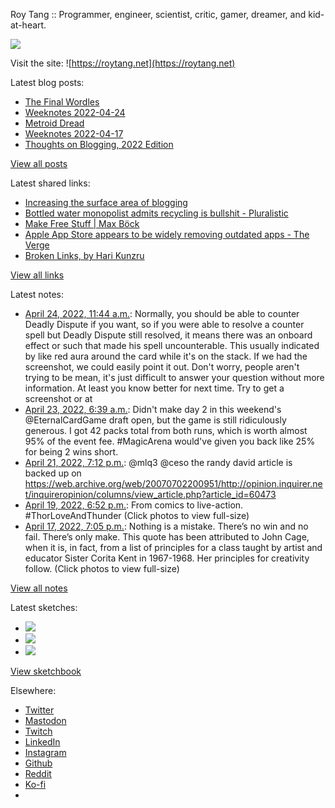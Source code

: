Roy Tang :: Programmer, engineer, scientist, critic, gamer, dreamer, and kid-at-heart.

![](https://roytang.net/static/img/profile.jpg)

Visit the site: ![https://roytang.net](https://roytang.net)

Latest blog posts:

- [The Final Wordles](https://roytang.net/2022/04/final-wordles/)
- [Weeknotes 2022-04-24](https://roytang.net/2022/04/weeknotes-04-24/)
- [Metroid Dread](https://roytang.net/2022/04/metroid-dread/)
- [Weeknotes 2022-04-17](https://roytang.net/2022/04/weeknotes-04-17/)
- [Thoughts on Blogging, 2022 Edition](https://roytang.net/2022/04/thoughts-on-blogging-2022-edition/)

[View all posts](https://roytang.net/blog)

Latest shared links:

- [Increasing the surface area of blogging](https://roytang.net/2022/04/a0c72351ac4ea82a2804d7f9d3222f4c/)
- [Bottled water monopolist admits recycling is bullshit - Pluralistic](https://roytang.net/2022/04/06e03b43edd0a0fac33eb5febd0d158d/)
- [Make Free Stuff | Max Böck](https://roytang.net/2022/04/8b266aa44750a361cc45d75c1b8e4747/)
- [Apple App Store appears to be widely removing outdated apps - The Verge](https://roytang.net/2022/04/41655510fafa039226423a7cb2cfbf2f/)
- [Broken Links, by Hari Kunzru](https://roytang.net/2022/04/6b6b29002ca90e209a3e275900337aa9/)

[View all links](https://roytang.net/links)

Latest notes:

- [April 24, 2022, 11:44 a.m.](https://roytang.net/2022/04/i5ykji4/): Normally, you should be able to counter Deadly Dispute if you want, so if you were able to resolve a counter spell but Deadly Dispute still resolved, it means there was an onboard effect or such that made his spell uncounterable. This usually indicated by like red aura around the card while it&#x27;s on the stack. If we had the screenshot, we could easily point it out. Don&#x27;t worry, people aren&#x27;t trying to be mean, it&#x27;s just difficult to answer your question without more information. At least you know better for next time. Try to get a screenshot or at
- [April 23, 2022, 6:39 a.m.](https://roytang.net/2022/04/1517634277264961536/): Didn&#x27;t make day 2 in this weekend&#x27;s @EternalCardGame draft open, but the game is still ridiculously generous. I got 42 packs total from both runs, which is worth almost 95% of the event fee. #MagicArena would&#x27;ve given you back like 25% for being 2 wins short.
- [April 21, 2022, 7:12 p.m.](https://roytang.net/2022/04/1517098877417291777/): @mlq3 @ceso the randy david article is backed up on https://web.archive.org/web/20070702200951/http://opinion.inquirer.net/inquireropinion/columns/view_article.php?article_id=60473
- [April 19, 2022, 6:52 p.m.](https://roytang.net/2022/04/1516369252973834245/): From comics to live-action. #ThorLoveAndThunder (Click photos to view full-size)
- [April 17, 2022, 7:05 p.m.](https://roytang.net/2022/04/1515647731209244679/): Nothing is a mistake. There’s no win and no fail. There’s only make. This quote has been attributed to John Cage, when it is, in fact, from a list of principles for a class taught by artist and educator Sister Corita Kent in 1967-1968. Her principles for creativity follow. (Click photos to view full-size)

[View all notes](https://roytang.net/notes)

Latest sketches:


- ![](https://roytang.net/media/cache/eb/6d/eb6d42690e16874c36049dccfd32b06d.jpg)
- ![](https://roytang.net/media/cache/6c/d5/6cd5b41f73d41026b3f65beeac28a6af.jpg)
- ![](https://roytang.net/media/cache/e5/da/e5da975ee2fed5a25dba802aa7d5ad1c.jpg)

[View sketchbook](https://roytang.net/albums/sketchbook)


Elsewhere:

- [Twitter](https://twitter.com/roytang)
- [Mastodon](https://mastodon.technology/@roytang)
- [Twitch](https://twitch.tv/twitchyroy)
- [LinkedIn](https://www.linkedin.com/in/roytang)
- [Instagram](https://instagram.com/roytang0400)
- [Github](https://github.com/roytang)
- [Reddit](https://reddit.com/u/hungryroy)
- [Ko-fi](https://ko-fi.com/roytang)
- [](mailto:hello@roytang.net)